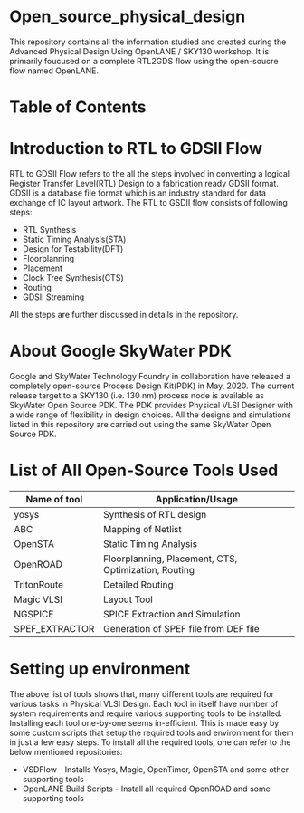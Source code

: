 # Open_source_physical_design
This repository contains all the information studied and created during the Advanced Physical Design Using OpenLANE / SKY130 workshop. It is primarily foucused on a complete RTL2GDS flow using the open-soucre flow named OpenLANE.

# Table of Contents

# Introduction to RTL to GDSll Flow
RTL to GDSII Flow refers to the all the steps involved in converting a logical Register Transfer Level(RTL) Design to a fabrication ready GDSII format. GDSII is a database file format which is an industry standard for data exchange of IC layout artwork. The RTL to GSDII flow consists of following steps:

* RTL Synthesis
* Static Timing Analysis(STA)
* Design for Testability(DFT)
* Floorplanning
* Placement
* Clock Tree Synthesis(CTS)
* Routing
* GDSII Streaming

All the steps are further discussed in details in the repository.

# About Google SkyWater PDK
Google and SkyWater Technology Foundry in collaboration have released a completely open-source Process Design Kit(PDK) in May, 2020. The current release target to a SKY130 (i.e. 130 nm) process node is available as SkyWater Open Source PDK. The PDK provides Physical VLSI Designer with a wide range of flexibility in design choices. All the designs and simulations listed in this repository are carried out using the same SkyWater Open Source PDK.

# List of All Open-Source Tools Used

Name of tool  | Application/Usage
------------- | -------------
yosys | Synthesis of RTL design
ABC	  | Mapping of Netlist
OpenSTA	|Static Timing Analysis
OpenROAD	| Floorplanning, Placement, CTS, Optimization, Routing
TritonRoute	|Detailed Routing
Magic VLSI	|Layout Tool
NGSPICE	| SPICE Extraction and Simulation
SPEF_EXTRACTOR	| Generation of SPEF file from DEF file

# Setting up environment
The above list of tools shows that, many different tools are required for various tasks in Physical VLSI Design. Each tool in itself have number of system requirements and require various supporting tools to be installed. Installing each tool one-by-one seems in-efficient. This is made easy by some custom scripts that setup the required tools and environment for them in just a few easy steps. To install all the required tools, one can refer to the below mentioned repositories:

* VSDFlow - Installs Yosys, Magic, OpenTimer, OpenSTA and some other supporting tools
* OpenLANE Build Scripts - Install all required OpenROAD and some supporting tools
